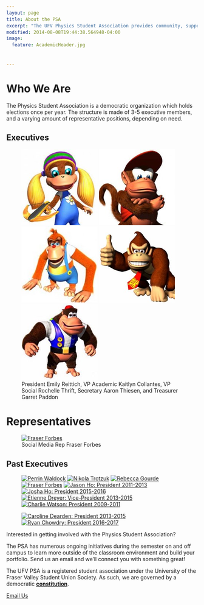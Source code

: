 ```yaml
---
layout: page
title: About the PSA
excerpt: "The UFV Physics Student Association provides community, support, and a voice for the physics and engineering students, and physics enthusiasts at the University of the Fraser Valley."
modified: 2014-08-08T19:44:38.564948-04:00
image:
  feature: AcademicHeader.jpg


---
```


# Who We Are

The Physics Student Association is a democratic organization which holds elections once per year. The structure is made of 3-5 executive members, and a varying amount of representative positions, depending on need.


## Executives
<figure class="fifth">
    <a href="mailto:president@ufvpsa.com"><img src="/images/Dixie200.jpg" alt="Emily Reittich"/></a>
	<a href="mailto:vpacademic@ufvpsa.com"><img src="/images/Diddy200.jpg" alt="Kaitlyn Collantes"/></a>
	<a href="mailto:vpsocial@ufvpsa.com"><img src="/images/Lanky200.jpg" alt="Rochelle Thrift"/></a>
	<a href="mailto:secretary@ufvpsa.com"><img src="/images/Donkey200.jpg" alt="Aaron Thiesen"/></a>
    <a href="mailto:treasurer@ufvpsa.com"><img src="/images/Chunky200.jpg" alt="Garret Paddon"/></a>
<figcaption> President Emily Reittich, VP Academic Kaitlyn Collantes, VP Social Rochelle Thrift, Secretary Aaron Thiesen, and Treasurer Garret Paddon </figcaption>
</figure>

# Representatives
<figure class="quarter">
    <a href="mailto:fraser.forbes@student.ufv.ca"><img src="/images/FraserSpace200.jpg" alt="Fraser Forbes"></a>
<figcaption> Social Media Rep Fraser Forbes</figcaption>
</figure>

 
## Past Executives
<figure class="quarter">
	<a href="https://ca.linkedin.com/in/perrin-waldock-58587410a"><img src="/images/Perrin200.jpg" alt="Perrin Waldock"/></a>
    <a href="/images/NikHeadshot.jpg"><img src="/images/NikHeadshot.jpg" alt="Nikola Trotzuk"/></a>
    <a href="/images/rebecca200.jpg"><img src="/images/rebecca200.jpg" alt="Rebecca Gourde"/></a>
    <a href="/images/FraserBW200.jpg"><img src="/images/FraserBW200.jpg" alt="Fraser Forbes"/></a>
	<a href="http://jasonho.me/"><img src="/images/JasonThumb.jpg" alt="Jason Ho: President 2011-2013"></a>
	<a href="http://www.joshaho.com"><img src="/images/JoshaHoThumb.jpg" alt="Josha Ho: President 2015-2016"></a>
	<a href="https://www.sfu.ca/physics/people/profiles/etienned.html"><img src="/images/EtienneThumb.jpg" alt="Etienne Dreyer: Vice-President 2013-2015"></a>
	<a href="http://www.math.uvic.ca/~dcwatson/"><img src="/images/CharlieThumb.png" alt="Charlie Watson: President 2009-2011"></a>
</figure>
<figure class="quarter">
<a href="mailto:caroline.e.r.dearden@gmail.com"><img src="/images/CarolineResized.jpg" alt="Caroline Dearden: President 2013-2015"></a>
<a href="mailto:@ryan.chowdhry@student.ufv.ca"><img src="/images/Ryan200.jpg" alt="Ryan Chowdry: President 2016-2017"></a>
</figure>


Interested in getting involved with the Physics Student Association?

The PSA has numerous ongoing initiatives during the semester on and off campus to learn more outside of the classroom environment and build your portfolio. Send us an email and we’ll connect you with something great!

The UFV PSA is a registered student association under the University of the Fraser Valley Student Union Society. As such, we are governed by a democratic [**constitution**]({{site.url}}/assets/pdfs/2016-04-08PSAConstitution.pdf).

<a markdown="0" href="mailto:president@ufvpsa.com" class="btn">Email Us</a>
